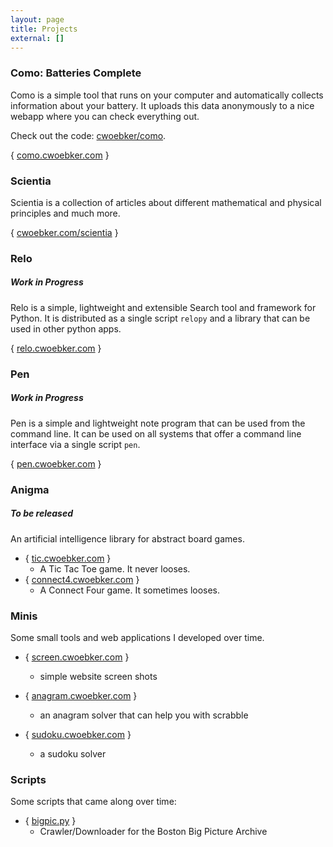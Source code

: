 ```yaml
---
layout: page
title: Projects
external: []
---
```


### Como: Batteries Complete ###

Como is a simple tool that runs on your computer and automatically collects information about your battery. It uploads this data anonymously to a nice webapp where you can check everything out.

Check out the code: [cwoebker/como](http://github.com/cwoebker/como).

{ [como.cwoebker.com](http://como.cwoebker.com) }

### Scientia ###

Scientia is a collection of articles about different mathematical and physical principles and much more.

{ [cwoebker.com/scientia](/scientia) }

### Relo ###

##### Work in Progress #####

Relo is a simple, lightweight and extensible Search tool and framework for Python. It is distributed as a
single script `relopy` and a library that can be used in other python apps.

{ [relo.cwoebker.com](http://relo.cwoebker.com) }

### Pen ###

##### Work in Progress #####

Pen is a simple and lightweight note program that can be used from the command line. It can be used on all systems that offer a command line interface via a single script `pen`.

{ [pen.cwoebker.com](http://pen.cwoebker.com) }

### Anigma ###

##### To be released #####

An artificial intelligence library for abstract board games.

- { [tic.cwoebker.com](http://tic.cwoebker.com) }
    - A Tic Tac Toe game. It never looses.
- { [connect4.cwoebker.com](http://connect4.cwoebker.com) }
    - A Connect Four game. It sometimes looses.

### Minis ###

Some small tools and web applications I developed over time.

- { [screen.cwoebker.com](http://screen.cwoebker.com) }
    - simple website screen shots

- { [anagram.cwoebker.com](http://anagram.cwoebker.com) }
	- an anagram solver that can help you with scrabble

- { [sudoku.cwoebker.com](http://sudoku.cwoebker.com) }
    - a sudoku solver

### Scripts ###

Some scripts that came along over time:

- { [bigpic.py](http://cwoebker.com/posts/the-beauty-of-big-pictures/) }
    - Crawler/Downloader for the Boston Big Picture Archive

